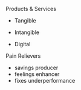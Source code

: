 Products & Services
- Tangible
	
- Intangible
- Digital

Pain Relievers
- savings producer
- feelings enhancer
- fixes underperformance
